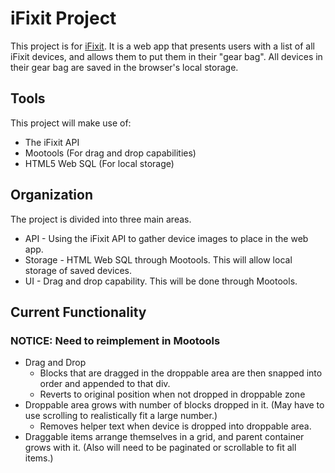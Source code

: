 # iFixit Project

This project is for [iFixit](http://ifixit.com). It is a web app that presents users with a list of all iFixit devices, and allows them to put them in their "gear bag". All devices in their gear bag are saved in the browser's local storage.

## Tools

This project will make use of:

*  The iFixit API
*  Mootools (For drag and drop capabilities)
*  HTML5 Web SQL (For local storage)

## Organization

The project is divided into three main areas.

*  API - Using the iFixit API to gather device images to place in the web app.
*  Storage - HTML Web SQL through Mootools. This will allow local storage of saved devices.
*  UI - Drag and drop capability. This will be done through Mootools.

## Current Functionality 
### **NOTICE:** Need to reimplement in Mootools

*  Drag and Drop
   *  Blocks that are dragged in the droppable area are then snapped into order and appended to that div.
   *  Reverts to original position when not dropped in droppable zone
*  Droppable area grows with number of blocks dropped in it. (May have to use scrolling to realistically fit a large number.)
   *  Removes helper text when device is dropped into droppable area.
*  Draggable items arrange themselves in a grid, and parent container grows with it. (Also will need to be paginated or scrollable to fit all items.)

